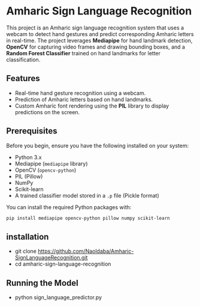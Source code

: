 # Amharic Sign Language Recognition

This project is an Amharic sign language recognition system that uses a webcam to detect hand gestures and predict corresponding Amharic letters in real-time. The project leverages **Mediapipe** for hand landmark detection, **OpenCV** for capturing video frames and drawing bounding boxes, and a **Random Forest Classifier** trained on hand landmarks for letter classification.


## Features

- Real-time hand gesture recognition using a webcam.
- Prediction of Amharic letters based on hand landmarks.
- Custom Amharic font rendering using the **PIL** library to display predictions on the screen.

## Prerequisites

Before you begin, ensure you have the following installed on your system:

- Python 3.x
- Mediapipe (`mediapipe` library)
- OpenCV (`opencv-python`)
- PIL (Pillow)
- NumPy
- Scikit-learn
- A trained classifier model stored in a `.p` file (Pickle format)

You can install the required Python packages with:

```bash
pip install mediapipe opencv-python pillow numpy scikit-learn
```

## installation

- git clone https://github.com/Naoldaba/Amharic-SignLanguageRecognition.git
- cd amharic-sign-language-recognition

## Running the Model

- python sign_language_predictor.py
